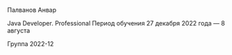 Палванов Анвар

Java Developer. Professional Период обучения 27 декабря 2022 года — 8 августа

Группа 2022-12
